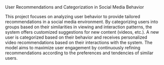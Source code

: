 User Recommendations and Categorization in Social Media Behavior

This project focuses on analyzing user behavior to provide tailored recommendations in a social media environment. By categorizing users into groups based on their similarities in viewing and interaction patterns, the system offers customized suggestions for new content (videos, etc.). A new user is categorized based on their behavior and receives personalized video recommendations based on their interactions with the system. The model aims to maximize user engagement by continuously refining recommendations according to the preferences and tendencies of similar users.
